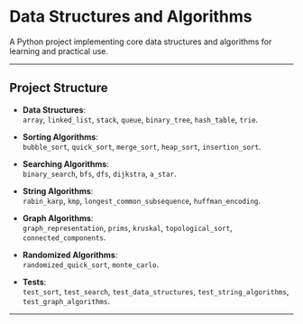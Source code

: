 # Data Structures and Algorithms

A Python project implementing core data structures and algorithms for learning and practical use.

---

## Project Structure

- **Data Structures**:  
  `array`, `linked_list`, `stack`, `queue`, `binary_tree`, `hash_table`, `trie`.

- **Sorting Algorithms**:  
  `bubble_sort`, `quick_sort`, `merge_sort`, `heap_sort`, `insertion_sort`.

- **Searching Algorithms**:  
  `binary_search`, `bfs`, `dfs`, `dijkstra`, `a_star`.

- **String Algorithms**:  
  `rabin_karp`, `kmp`, `longest_common_subsequence`, `huffman_encoding`.

- **Graph Algorithms**:  
  `graph_representation`, `prims`, `kruskal`, `topological_sort`, `connected_components`.

- **Randomized Algorithms**:  
  `randomized_quick_sort`, `monte_carlo`.

- **Tests**:  
  `test_sort`, `test_search`, `test_data_structures`, `test_string_algorithms`, `test_graph_algorithms`.

---
